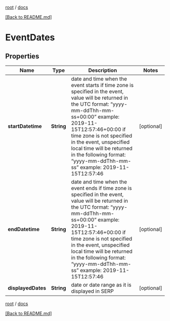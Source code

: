 [root](./../ "root") / [docs](./ "docs")

[[Back to README.md]](./../README.md "[Back to README.md]")

# EventDates

## Properties

| Name | Type | Description | Notes |
|------------ | ------------- | ------------- | -------------|
|**startDatetime** | **String** | date and time when the event starts if time zone is specified in the event, value will be returned in the UTC format: “yyyy-mm-ddThh-mm-ss+00:00” example: 2019-11-15T12:57:46+00:00 if time zone is not specified in the event, unspecified local time will be returned in the following format: “yyyy-mm-ddThh-mm-ss” example: 2019-11-15T12:57:46 |  [optional] |
|**endDatetime** | **String** | date and time when the event ends if time zone is specified in the event, value will be returned in the UTC format: “yyyy-mm-ddThh-mm-ss+00:00” example: 2019-11-15T12:57:46+00:00 if time zone is not specified in the event, unspecified local time will be returned in the following format: “yyyy-mm-ddThh-mm-ss” example: 2019-11-15T12:57:46 |  [optional] |
|**displayedDates** | **String** | date or date range as it is displayed in SERP |  [optional] |

[root](./../ "root") / [docs](./ "docs")

[[Back to README.md]](./../README.md "[Back to README.md]")